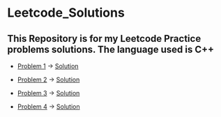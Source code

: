 # Leetcode_Solutions
This Repository is for my Leetcode Practice problems solutions. The language used is C++
------------------------------------------------------------------------------------------------------------

* [Problem 1](https://leetcode.com/problems/build-array-from-permutation/description/) -> [Solution](https://leetcode.com/problems/build-array-from-permutation/solutions/3493492/easy-c-solution-in-4-lines/)

* [Problem 2](https://leetcode.com/problems/concatenation-of-array/) -> [Solution](https://leetcode.com/discuss/topic/3493504/easy-to-understand-c-solution/)

* [Problem 3](https://leetcode.com/problems/third-maximum-number/description/) -> [Solution](https://leetcode.com/problems/third-maximum-number/solutions/3497343/easy-c-solution-using-sort-method/)

* [Problem 4](https://leetcode.com/problems/left-and-right-sum-differences/description/) -> [Solution](https://leetcode.com/problems/left-and-right-sum-differences/solutions/3497398/c-solution/)
